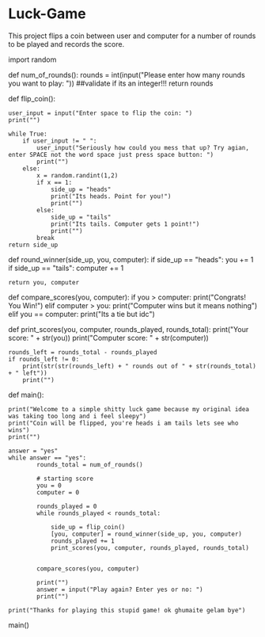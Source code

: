 # Luck-Game
This project flips a coin between user and computer for a number of rounds to be played and records the score.

import random

def num_of_rounds():
    rounds = int(input("Please enter how many rounds you want to play: "))
    ##validate if its an integer!!!
    return rounds
    

def flip_coin():

    user_input = input("Enter space to flip the coin: ")
    print("")

    while True:
        if user_input != " ":
            user_input("Seriously how could you mess that up? Try agian, enter SPACE not the word space just press space button: ")
            print("")
        else:
            x = random.randint(1,2)
            if x == 1:
                side_up = "heads"
                print("Its heads. Point for you!")
                print("")
            else:
                side_up = "tails"
                print("Its tails. Computer gets 1 point!")
                print("")
            break
    return side_up

def round_winner(side_up, you, computer):
    if side_up == "heads":
        you += 1
    if side_up == "tails":
        computer += 1

    return you, computer

def compare_scores(you, computer):
    if you > computer:
        print("Congrats! You Win!")
    elif computer > you:
        print("Computer wins but it means nothing")
    elif you == computer:
        print("Its a tie but idc")

def print_scores(you, computer, rounds_played, rounds_total):
    print("Your score: " + str(you))
    print("Computer score: " + str(computer))
    
    rounds_left = rounds_total - rounds_played
    if rounds_left != 0:
        print(str(str(rounds_left) + " rounds out of " + str(rounds_total) + " left"))
        print("")


def main():

    print("Welcome to a simple shitty luck game because my original idea was taking too long and i feel sleepy")
    print("Coin will be flipped, you're heads i am tails lets see who wins")
    print("")

    answer = "yes"
    while answer == "yes":
            rounds_total = num_of_rounds()

            # starting score
            you = 0
            computer = 0

            rounds_played = 0
            while rounds_played < rounds_total:

                side_up = flip_coin()
                [you, computer] = round_winner(side_up, you, computer)
                rounds_played += 1
                print_scores(you, computer, rounds_played, rounds_total)
                
                
            compare_scores(you, computer)

            print("")
            answer = input("Play again? Enter yes or no: ")
            print("")
    
    print("Thanks for playing this stupid game! ok ghumaite gelam bye")

main()
